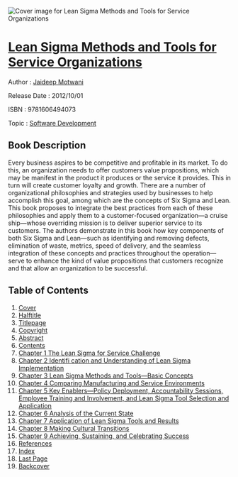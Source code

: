 ![Cover image for Lean Sigma Methods and Tools for Service Organizations](https://imgdetail.ebookreading.net/cover/cover/software_development/EB9781606494073.jpg)

[Lean Sigma Methods and Tools for Service Organizations](https://ebookreading.net/view/book/Lean+Sigma+Methods+and+Tools+for+Service+Organizations-EB9781606494073_1.html "Lean Sigma Methods and Tools for Service Organizations")
====================================================================================================================

Author : [Jaideep Motwani](https://ebookreading.net/search/author/Jaideep+Motwani)

Release Date : 2012/10/01

ISBN : 9781606494073

Topic : [Software Development](https://ebookreading.net/search/category/software-development)

Book Description
-----------------

Every business aspires to be competitive and profitable in its market. To do this, an organization needs to offer customers value propositions, which may be manifest in the product it produces or the service it provides. This in turn will create customer loyalty and growth. There are a number of organizational philosophies and strategies used by businesses to help accomplish this goal, among which are the concepts of Six Sigma and Lean. This book proposes to integrate the best practices from each of these philosophies and apply them to a customer-focused organization—a cruise ship—whose overriding mission is to deliver superior service to its customers. The authors demonstrate in this book how key components of both Six Sigma and Lean—such as identifying and removing defects, elimination of waste, metrics, speed of delivery, and the seamless integration of these concepts and practices throughout the operation—serve to enhance the kind of value propositions that customers recognize and that allow an organization to be successful.
              
Table of Contents
-----------------

1. [Cover](https://ebookreading.net/view/book/Lean+Sigma+Methods+and+Tools+for+Service+Organizations-EB9781606494073_1.html)
1. [Halftitle](https://ebookreading.net/view/book/Lean+Sigma+Methods+and+Tools+for+Service+Organizations-EB9781606494073_2.html)
1. [Titlepage](https://ebookreading.net/view/book/Lean+Sigma+Methods+and+Tools+for+Service+Organizations-EB9781606494073_3.html)
1. [Copyright](https://ebookreading.net/view/book/Lean+Sigma+Methods+and+Tools+for+Service+Organizations-EB9781606494073_4.html)
1. [Abstract](https://ebookreading.net/view/book/Lean+Sigma+Methods+and+Tools+for+Service+Organizations-EB9781606494073_5.html)
1. [Contents](https://ebookreading.net/view/book/Lean+Sigma+Methods+and+Tools+for+Service+Organizations-EB9781606494073_6.html)
1. [Chapter 1 The Lean Sigma for Service Challenge](https://ebookreading.net/view/book/Lean+Sigma+Methods+and+Tools+for+Service+Organizations-EB9781606494073_7.html)
1. [Chapter 2 Identifi cation and Understanding of Lean Sigma Implementation](https://ebookreading.net/view/book/Lean+Sigma+Methods+and+Tools+for+Service+Organizations-EB9781606494073_8.html)
1. [Chapter 3 Lean Sigma Methods and Tools—Basic Concepts](https://ebookreading.net/view/book/Lean+Sigma+Methods+and+Tools+for+Service+Organizations-EB9781606494073_9.html)
1. [Chapter 4 Comparing Manufacturing and Service Environments](https://ebookreading.net/view/book/Lean+Sigma+Methods+and+Tools+for+Service+Organizations-EB9781606494073_10.html)
1. [Chapter 5 Key Enablers—Policy Deployment, Accountability Sessions, Employee Training and Involvement, and Lean Sigma Tool Selection and Application](https://ebookreading.net/view/book/Lean+Sigma+Methods+and+Tools+for+Service+Organizations-EB9781606494073_11.html)
1. [Chapter 6 Analysis of the Current State](https://ebookreading.net/view/book/Lean+Sigma+Methods+and+Tools+for+Service+Organizations-EB9781606494073_12.html)
1. [Chapter 7 Application of Lean Sigma Tools and Results](https://ebookreading.net/view/book/Lean+Sigma+Methods+and+Tools+for+Service+Organizations-EB9781606494073_13.html)
1. [Chapter 8 Making Cultural Transitions](https://ebookreading.net/view/book/Lean+Sigma+Methods+and+Tools+for+Service+Organizations-EB9781606494073_14.html)
1. [Chapter 9 Achieving, Sustaining, and Celebrating Success](https://ebookreading.net/view/book/Lean+Sigma+Methods+and+Tools+for+Service+Organizations-EB9781606494073_15.html)
1. [References](https://ebookreading.net/view/book/Lean+Sigma+Methods+and+Tools+for+Service+Organizations-EB9781606494073_16.html)
1. [Index](https://ebookreading.net/view/book/Lean+Sigma+Methods+and+Tools+for+Service+Organizations-EB9781606494073_17.html)
1. [Last Page](https://ebookreading.net/view/book/Lean+Sigma+Methods+and+Tools+for+Service+Organizations-EB9781606494073_18.html)
1. [Backcover](https://ebookreading.net/view/book/Lean+Sigma+Methods+and+Tools+for+Service+Organizations-EB9781606494073_19.html)
